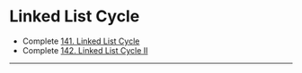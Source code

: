 # Linked List Cycle

- Complete [141. Linked List Cycle](https://leetcode.com/problems/linked-list-cycle/)
- Complete [142. Linked List Cycle II](https://leetcode.com/problems/linked-list-cycle-ii/)

---
